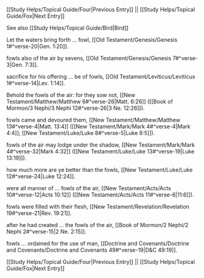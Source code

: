 [[Study Helps/Topical Guide/Four|Previous Entry]]  ||  [[Study Helps/Topical Guide/Fox|Next Entry]]

 See also [[Study Helps/Topical Guide/Bird|Bird]]

 Let the waters bring forth ... fowl, [[Old Testament/Genesis/Genesis 1#^verse-20|Gen. 1:20]].

 fowls also of the air by sevens, [[Old Testament/Genesis/Genesis 7#^verse-3|Gen. 7:3]].

 sacrifice for his offering ... be of fowls, [[Old Testament/Leviticus/Leviticus 1#^verse-14|Lev. 1:14]].

 Behold the fowls of the air: for they sow not, [[New Testament/Matthew/Matthew 6#^verse-26|Matt. 6:26]] ([[Book of Mormon/3 Nephi/3 Nephi 12#^verse-26|3 Ne. 12:26]]).

 fowls came and devoured them, [[New Testament/Matthew/Matthew 13#^verse-4|Matt. 13:4]] ([[New Testament/Mark/Mark 4#^verse-4|Mark 4:4]]; [[New Testament/Luke/Luke 8#^verse-5|Luke 8:5]]).

 fowls of the air may lodge under the shadow, [[New Testament/Mark/Mark 4#^verse-32|Mark 4:32]] ([[New Testament/Luke/Luke 13#^verse-19|Luke 13:19]]).

 how much more are ye better than the fowls, [[New Testament/Luke/Luke 12#^verse-24|Luke 12:24]].

 were all manner of ... fowls of the air, [[New Testament/Acts/Acts 10#^verse-12|Acts 10:12]] ([[New Testament/Acts/Acts 11#^verse-6|11:6]]).

 fowls were filled with their flesh, [[New Testament/Revelation/Revelation 19#^verse-21|Rev. 19:21]].

 after he had created ... the fowls of the air, [[Book of Mormon/2 Nephi/2 Nephi 2#^verse-15|2 Ne. 2:15]].

 fowls ... ordained for the use of man, [[Doctrine and Covenants/Doctrine and Covenants/Doctrine and Covenants 49#^verse-19|D&C 49:19]].

[[Study Helps/Topical Guide/Four|Previous Entry]]  ||  [[Study Helps/Topical Guide/Fox|Next Entry]]